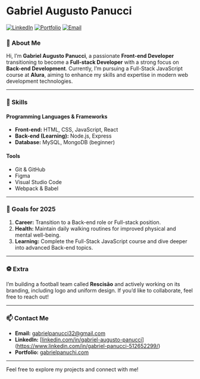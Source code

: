 # Gabriel Augusto Panucci

[![LinkedIn](https://img.shields.io/badge/LinkedIn-Profile-blue?logo=linkedin)](https://www.linkedin.com/in/gabriel-augusto-panucci)
[![Portfolio](https://img.shields.io/badge/Portfolio-Website-lightgrey)](#)
[![Email](https://img.shields.io/badge/Email-Contact-red?logo=gmail)](mailto:your.email@example.com)

### 👋 About Me

Hi, I’m **Gabriel Augusto Panucci**, a passionate **Front-end Developer** transitioning to become a **Full-stack Developer** with a strong focus on **Back-end Development**. Currently, I’m pursuing a Full-Stack JavaScript course at **Alura**, aiming to enhance my skills and expertise in modern web development technologies.

---

### 🚀 Skills

#### Programming Languages & Frameworks
- **Front-end:** HTML, CSS, JavaScript, React
- **Back-end (Learning):** Node.js, Express
- **Database:** MySQL, MongoDB (beginner)

#### Tools
- Git & GitHub
- Figma
- Visual Studio Code
- Webpack & Babel

---

### 🎯 Goals for 2025
1. **Career:** Transition to a Back-end role or Full-stack position.
2. **Health:** Maintain daily walking routines for improved physical and mental well-being.
3. **Learning:** Complete the Full-Stack JavaScript course and dive deeper into advanced Back-end topics.

---

### ⚽ Extra
I’m building a football team called **Rescisão** and actively working on its branding, including logo and uniform design. If you’d like to collaborate, feel free to reach out!

---

### 📫 Contact Me
- **Email:** gabrielpanucci32@gmail.com
- **LinkedIn:** [[linkedin.com/in/gabriel-augusto-panucci](https://www.linkedin.com/in/gabriel-augusto-panucci)](https://www.linkedin.com/in/gabriel-panucci-512652299/)
- **Portfolio:** [gabrielpanuchi.com](#)

---

Feel free to explore my projects and connect with me!
